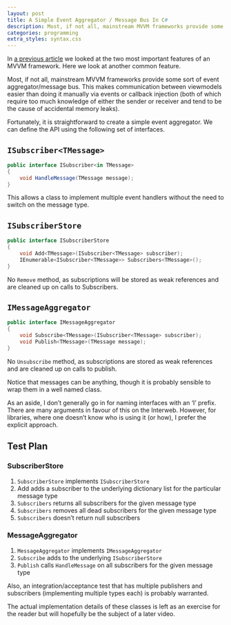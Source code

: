 ```yaml
---
layout: post
title: A Simple Event Aggregator / Message Bus In C#
description: Most, if not all, mainstream MVVM frameworks provide some sort of event aggregator/message bus. Here we look at how to create a simple one.
categories: programming
extra_styles: syntax.css
---
```

In [a previous article](/programming/2013/08/06/tdd-mvvm-framework-test-plan.html) we looked at the two most important features of an MVVM framework.  Here we look at another common feature.

Most, if not all, mainstream MVVM frameworks provide some sort of event aggregator/message bus.  This makes communication between viewmodels easier than doing it manually via events or callback injection (both of which require too much knowledge of either the sender or receiver and tend to be the cause of accidental memory leaks).

Fortunately, it is straightforward to create a simple event aggregator.  We can define the API using the following set of interfaces.

## `ISubscriber<TMessage>`

```c#
public interface ISubscriber<in TMessage>
{
    void HandleMessage(TMessage message);
}
```

This allows a class to implement multiple event handlers without the need to switch on the message type.

## `ISubscriberStore`

```c#
public interface ISubscriberStore
{
    void Add<TMessage>(ISubscriber<TMessage> subscriber);
    IEnumerable<ISubscriber<TMessage>> Subscribers<TMessage>();
}
```

No `Remove` method, as subscriptions will be stored as weak references and are cleaned up on calls to Subscribers.

## `IMessageAggregator`

```c#
public interface IMessageAggregator
{
    void Subscribe<TMessage>(ISubscriber<TMessage> subscriber);
    void Publish<TMessage>(TMessage message);
}
```

No `Unsubscribe` method, as subscriptions are stored as weak references and are cleaned up on calls to publish.

Notice that messages can be anything, though it is probably sensible to wrap them in a well named class.

As an aside, I don’t generally go in for naming interfaces with an ‘I’ prefix.  There are many arguments in favour of this on the Interweb.  However, for libraries, where one doesn’t know who is using it (or how), I prefer the explicit approach.

## Test Plan

### SubscriberStore

1. `SubscriberStore` implements `ISubscriberStore`
2. Add adds a subscriber to the underlying dictionary list for the particular message type
3. `Subscribers` returns all subscribers for the given message type
4. `Subscribers` removes all dead subscribers for the given message type
5. `Subscribers` doesn’t return null subscribers

### MessageAggregator

1. `MessageAggregator` implements `IMessageAggregator`
2. `Subscribe` adds to the underlying `ISubscriberStore`
3. `Publish` calls `HandleMessage` on all subscribers for the given message type

Also, an integration/acceptance test that has multiple publishers and subscribers (implementing multiple types each) is probably warranted.

The actual implementation details of these classes is left as an exercise for the reader but will hopefully be the subject of a later video.

